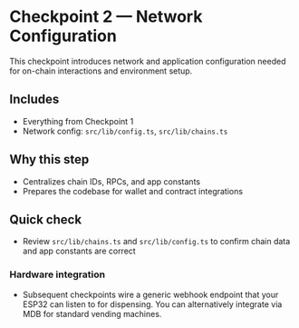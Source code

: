 # Checkpoint 2 — Network Configuration

This checkpoint introduces network and application configuration needed for on-chain interactions and environment setup.

## Includes
- Everything from Checkpoint 1
- Network config: `src/lib/config.ts`, `src/lib/chains.ts`

## Why this step
- Centralizes chain IDs, RPCs, and app constants
- Prepares the codebase for wallet and contract integrations

## Quick check
- Review `src/lib/chains.ts` and `src/lib/config.ts` to confirm chain data and app constants are correct

### Hardware integration
- Subsequent checkpoints wire a generic webhook endpoint that your ESP32 can listen to for dispensing. You can alternatively integrate via MDB for standard vending machines. 